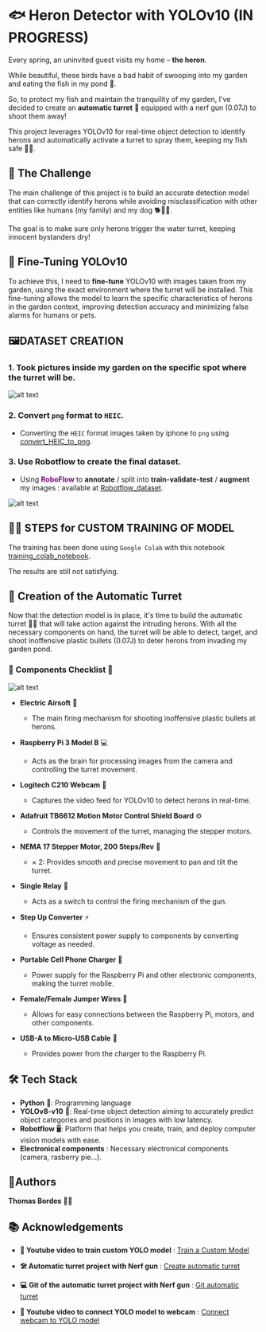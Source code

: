 # 🐟 Heron Detector with YOLOv10 (IN PROGRESS)

Every spring, an uninvited guest visits my home – **the heron**. 

While beautiful, these birds have a bad habit of swooping into my garden and eating the fish in my pond 🐠. 

So, to protect my fish and maintain the tranquility of my garden, I've decided to create an **automatic turret** 🤖 equipped with a nerf gun (0.07J) to shoot them away!


This project leverages YOLOv10 for real-time object detection to identify herons and automatically activate a turret to spray them, keeping my fish safe 🐠💧.

## 🎯 The Challenge

The main challenge of this project is to build an accurate detection model that can correctly identify herons while avoiding misclassification with other entities like humans (my family) and my dog 🐕🚶‍♂️. 

The goal is to make sure only herons trigger the water turret, keeping innocent bystanders dry!

## 🤖 Fine-Tuning YOLOv10

To achieve this, I need to **fine-tune** YOLOv10 with images taken from my garden, using the exact environment where the turret will be installed. This fine-tuning allows the model to learn the specific characteristics of herons in the garden context, improving detection accuracy and minimizing false alarms for humans or pets.


## 🖼️DATASET CREATION

### 1. Took pictures inside my garden on the specific spot where the turret will be.

![alt text](docs/imgs/original_img.jpg)

### 2. Convert `png` format to `HEIC`.

- Converting the `HEIC` format images taken by iphone to `png` using [convert_HEIC_to_png](utils/convert_HEIC_to_png.py).

### 3. Use Robotflow to create the final dataset.

- Using <span style="color: purple;">**RoboFlow**</span> to **annotate** / split into **train-validate-test** / **augment** my images : available at [Robotflow_dataset](https://universe.roboflow.com/tarendrilworkshop/heron_detector-ooasg/dataset/2).

![alt text](docs/imgs/examples.png)

## 🏋️‍♂️ STEPS for CUSTOM TRAINING OF MODEL

The training has been done using `Google Colab` with this notebook [training_colab_notebook](https://colab.research.google.com/drive/1QLwyPCJ1VAqX1CHXClcsP32Uh7To-CbU?usp=sharing).

The results are still not satisfying.

## 🔧 Creation of the Automatic Turret

Now that the detection model is in place, it's time to build the automatic turret 🤖🔫 that will take action against the intruding herons. With all the necessary components on hand, the turret will be able to detect, target, and shoot inoffensive plastic bullets (0.07J) to deter herons from invading my garden pond.

### 🛒 Components Checklist 📝

![alt text](docs/imgs/turret_components.jpg)

- **Electric Airsoft** 🔫
    - The main firing mechanism for shooting inoffensive plastic bullets at herons.

- **Raspberry Pi 3 Model B** 💻
    - Acts as the brain for processing images from the camera and controlling the turret movement.

- **Logitech C210 Webcam** 📸
    - Captures the video feed for YOLOv10 to detect herons in real-time.

- **Adafruit TB6612 Motion Motor Control Shield Board** ⚙️
    - Controls the movement of the turret, managing the stepper motors.

- **NEMA 17 Stepper Motor, 200 Steps/Rev** 🔄
    - × 2: Provides smooth and precise movement to pan and tilt the turret.

- **Single Relay** 🔌
    - Acts as a switch to control the firing mechanism of the gun.

- **Step Up Converter** ⚡
    - Ensures consistent power supply to components by converting voltage as needed.

- **Portable Cell Phone Charger** 🔋
    - Power supply for the Raspberry Pi and other electronic components, making the turret mobile.

- **Female/Female Jumper Wires** 🔌
    - Allows for easy connections between the Raspberry Pi, motors, and other components.

- **USB-A to Micro-USB Cable** 🔌
    - Provides power from the charger to the Raspberry Pi.


## 🛠️ Tech Stack

- **Python** 🐍: Programming language
- **YOLOv8-v10** 🤖: Real-time object detection aiming to accurately predict object categories and positions in images with low latency.
- **Robotflow** 🖥️: Platform that helps you create, train, and deploy computer vision models with ease.
- **Electronical components** : Necessary electronical components (camera, rasberry pie...).

## 👥Authors

**Thomas Bordes** 🧑‍💻

## 📚 Acknowledgements
 
- **🎥 Youtube video to train custom YOLO model** : [Train a Custom Model](https://www.youtube.com/watch?v=29tnSxhB3CY&ab_channel=NicolaiNielsen)

- **🛠️ Automatic turret project with Nerf gun** : [Create automatic turret](https://www.hackster.io/hackershack/raspberry-pi-motion-tracking-gun-turret-77fb0b)

- **💻 Git of the automatic turret project with Nerf gun** : [Git automatic turret](https://github.com/HackerShackOfficial/Tracking-Turret)

- **📸 Youtube video to connect YOLO model to webcam** : [Connect webcam to YOLO model](https://www.youtube.com/watch?v=QV85eYOb7gk&ab_channel=Roboflow)